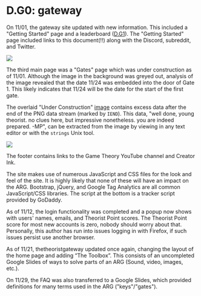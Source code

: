 # D.G0: gateway

On 11/01, the gateway site updated with new information. This included a "Getting Started" page and a leaderboard \([D.G1](d.g1-leaderboard.md)\). The "Getting Started" page included links to this document\(!!\) along with the Discord, subreddit, and Twitter. 

![](https://lh6.googleusercontent.com/S8ag3uzg06fL8v9qPr1-p-m9D8SfciuP1h0MHEMTUD80p3YHSfzxOlKrWTKZMZ7BNilitBJ0G2K8O18-nvn4wldweamQ7gIyRjrNPYbLEI5rbe_PCiZ3Y6uC8ECr8COThjZpljzV)

The third main page was a "Gates" page which was under construction as of 11/01. Although the image in the background was greyed out, analysis of the image revealed that the date 11/24 was embedded into the door of Gate 1. This likely indicates that 11/24 will be the date for the start of the first gate.

The overlaid "Under Construction" [image](https://www.thetheoristgateway.com/tenretniolleh/images/gates/underconstruction_icon.png) contains excess data after the end of the PNG data stream \(marked by `IEND`\). This data, "well done, young theorist. no clues here, but impressive nonetheless. you are indeed prepared. -MP", can be extracted from the image by viewing in any text editor or with the `strings` Unix tool.

![](https://lh4.googleusercontent.com/y-Ap-YQeRrDgXaULxBuPyWUU0wAFRQJKldYbU1hOlEslqin9hG6mIzMvPm1fN6U1U2MIIjJgPJQ2nXqPCvZLGV0bPuIlmENd3z_BeBWROaUx_QtMMNcQtFrlZVMbneDN8kQncmKs)

The footer contains links to the Game Theory YouTube channel and Creator Ink.

The site makes use of numerous JavaScript and CSS files for the look and feel of the site. It is highly likely that none of these will have an impact on the ARG. Bootstrap, jQuery, and Google Tag Analytics are all common JavaScript/CSS libraries. The script at the bottom is a tracker script provided by GoDaddy.

As of 11/12, the login functionality was completed and a popup now shows with users' names, emails, and Theorist Point scores. The Theorist Point score for most new accounts is zero, nobody should worry about that. Personally, this author has run into issues logging in with Firefox, if such issues persist use another browser.

As of 11/21, thetheoristgateway updated once again, changing the layout of the home page and adding “The Toolbox”. This consists of an uncompleted Google Slides of ways to solve parts of an ARG \(Sound, video, images, etc.\).

On 11/29, the FAQ was also transferred to a Google Slides, which provided definitions for many terms used in the ARG \("keys"/"gates"\).

